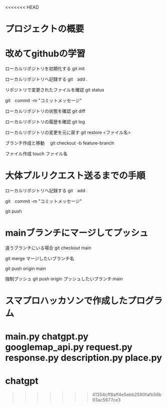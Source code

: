 <<<<<<< HEAD
# プロジェクトの概要
# 改めてgithubの学習

ローカルリポジトリを初期化する	git init

ローカルリポジトリへ記録する	git　add .

リポジトリで変更されたファイルを確認	git status

git　commit -m "コミットメッセージ"

ローカルリポジトリの状態を確認		git diff

ローカルリポジトリの履歴を確認		git log　

ローカルリポジトリの変更を元に戻す	git restore <ファイル名>

ブランチ作成と移動　 git checkout -b feature-branch

ファイル作成    touch ファイル名

# 大体プルリクエスト送るまでの手順
ローカルリポジトリへ記録する	git　add .

git　commit -m "コミットメッセージ"

git push

# mainブランチにマージしてプッシュ
違うブランチにいる場合
git checkout main

git merge マージしたいブランチ名

git push origin main

強制プッシュ
git push origin プッシュしたいブランチ:main



# スマプロハッカソンで作成したプログラム
main.py
chatgpt.py
googlemap_api.py
request.py
response.py
description.py
place.py
=======
# chatgpt
>>>>>>> 41354cff8aff4e5ebb2590fafb56b93ac5677ce3
